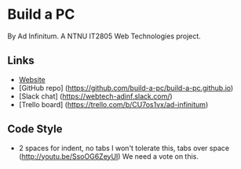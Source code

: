 # Build a PC
By Ad Infinitum. A NTNU IT2805 Web Technologies project.

## Links
+ [Website](https://build-a-pc.github.io/)
+ [GitHub repo] (https://github.com/build-a-pc/build-a-pc.github.io)
+ [Slack chat] (https://webtech-adinf.slack.com/)
+ [Trello board] (https://trello.com/b/CU7os1vx/ad-infinitum)

## Code Style
+ 2 spaces for indent, no tabs
	 I won't tolerate this, tabs over space (http://youtu.be/SsoOG6ZeyUI)
	 We need a vote on this.
